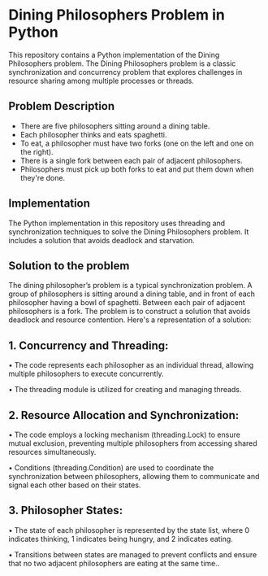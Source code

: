 # Dining Philosophers Problem in Python

This repository contains a Python implementation of the Dining Philosophers problem. The Dining Philosophers problem is a classic synchronization and concurrency problem that explores challenges in resource sharing among multiple processes or threads.

## Problem Description

- There are five philosophers sitting around a dining table.
- Each philosopher thinks and eats spaghetti.
- To eat, a philosopher must have two forks (one on the left and one on the right).
- There is a single fork between each pair of adjacent philosophers.
- Philosophers must pick up both forks to eat and put them down when they're done.

## Implementation

The Python implementation in this repository uses threading and synchronization techniques to solve the Dining Philosophers problem. It includes a solution that avoids deadlock and starvation.

## Solution to the problem

The dining philosopher’s problem is a typical synchronization problem. A group of philosophers is sitting around a dining table, and in front of each philosopher having a bowl of spaghetti. Between each pair of adjacent philosophers is a fork. The problem is to construct a solution that avoids deadlock and resource contention.
Here's a representation of a solution:
## 1.	Concurrency and Threading:
  •	The code represents each philosopher as an individual thread, allowing multiple philosophers to execute concurrently.
  
  •	The threading module is utilized for creating and managing threads.
## 2.	Resource Allocation and Synchronization:
  •	The code employs a locking mechanism (threading.Lock) to ensure mutual exclusion, preventing multiple philosophers from accessing shared resources simultaneously.
  
  •	Conditions (threading.Condition) are used to coordinate the synchronization between philosophers, allowing them to communicate and signal each other based on their states.
## 3.	Philosopher States:
  •	The state of each philosopher is represented by the state list, where 0 indicates thinking, 1 indicates being hungry, and 2 indicates eating.
  
  •	Transitions between states are managed to prevent conflicts and ensure that no two adjacent philosophers are eating at the same time..



